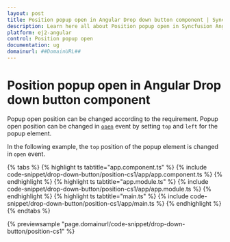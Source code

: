```yaml
---
layout: post
title: Position popup open in Angular Drop down button component | Syncfusion
description: Learn here all about Position popup open in Syncfusion Angular Drop down button component of Syncfusion Essential JS 2 and more.
platform: ej2-angular
control: Position popup open 
documentation: ug
domainurl: ##DomainURL##
---
```


# Position popup open in Angular Drop down button component

Popup open position can be changed according to the requirement. Popup open position can be changed in
[`open`](https://ej2.syncfusion.com/angular/documentation/api/drop-down-button#open) event by setting `top` and `left` for the popup element.

In the following example, the `top` position of the popup element is changed in `open` event.

{% tabs %}
{% highlight ts tabtitle="app.component.ts" %}
{% include code-snippet/drop-down-button/position-cs1/app/app.component.ts %}
{% endhighlight %}
{% highlight ts tabtitle="app.module.ts" %}
{% include code-snippet/drop-down-button/position-cs1/app/app.module.ts %}
{% endhighlight %}
{% highlight ts tabtitle="main.ts" %}
{% include code-snippet/drop-down-button/position-cs1/app/main.ts %}
{% endhighlight %}
{% endtabs %}
  
{% previewsample "page.domainurl/code-snippet/drop-down-button/position-cs1" %}